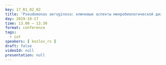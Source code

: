 ```yaml
---
key: 17_R1_02_02
title: 'Pseudomonas aeruginosa: ключевые аспекты микробиологической диагностики'
day: 2019-10-17
time: 13.00 – 13.30
format: conference
tags:
  - iot
speakers: [ kozlov_rs ]
draft: false
videoId: null
presentation: null
---
```

